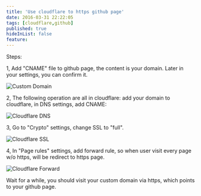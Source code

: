 ```yaml
---
title: 'Use cloudflare to https github page'
date: 2016-03-31 22:22:05
tags: [cloudflare,github]
published: true
hideInList: false
feature: 
---
```

Steps:

1, Add "CNAME" file to github page, the content is your domain. Later in your settings, you can confirm it.

![Custom Domain](/image/github-domain.png)

2, The following operation are all in cloudflare: add your domain to cloudflare, in DNS settings, add CNAME:

![Cloudflare DNS](/image/cloudflare-dns.png)

3, Go to "Crypto" settings, change SSL to "full".

![Cloudflare SSL](/image/cloudflare-crypto.png)

4, In "Page rules" settings, add forward rule, so when user visit every page w/o https, will be redirect to https page.

![Cloudflare Forward](/image/cloudflare-pr.png)



Wait for a while, you should visit your custom domain via https, which points to your github page.

